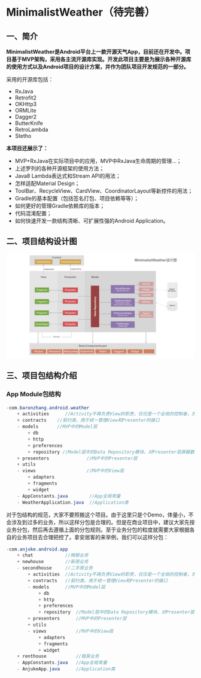 # MinimalistWeather（待完善）


## 一、简介

**MinimalistWeather是Android平台上一款开源天气App，目前还在开发中。项目基于MVP架构，采用各主流开源库实现。开发此项目主要是为展示各种开源库的使用方式以及Android项目的设计方案，并作为团队项目开发规范的一部分。**

采用的开源库包括：

* RxJava
* Retrofit2
* OKHttp3
* ORMLite
* Dagger2
* ButterKnife
* RetroLambda
* Stetho

**本项目还展示了：**

* MVP+RxJava在实际项目中的应用，MVP中RxJava生命周期的管理...；
* 上述罗列的各种开源框架的使用方法；
* Java8 Lambda表达式和Stream API的用法；
* 怎样适配Material Design；
* ToolBar、RecycleView、CardView、CoordinatorLayout等新控件的用法；
* Gradle的基本配置（包括签名打包、项目依赖等等）；
* 如何更好的管理Gradle依赖库的版本；
* 代码混淆配置；
* 如何快速开发一款结构清晰、可扩展性强的Android Application。

## 二、项目结构设计图

![架构设计图](framework_minimalist_weather.png)

## 三、项目包结构介绍

### App Module包结构

```Java
-com.baronzhang.android.weather
    + activities	  //Activity不再负责View的职责，仅仅是一个全局的控制者，负责创建View和Presenter的实例
    + contracts    //契约类，用于统一管理View和Presenter的接口
    - models       //MVP中的Model层
        + db
        + http
        + preferences
        + repository //Model层中的Data Repository模块，对Presenter层屏蔽数据来源和细节，并将Model成中的数据包装成Rx Observer
    + presenters              //MVP中的Presenter层
    + utils
    - views                   //MVP中的View层
        + adapters
        + fragments
        + widget
    - AppConstants.java        //App全局常量
    - WeatherApplication.java  //Application类
```

对于包结构的规范，大家不要照搬这个项目。由于这里只是个Demo，体量小，不会涉及到过多的业务，所以这样分包是合理的。但是在商业项目中，建议大家先按业务分包，然后再去遵循上面的分包规则。至于业务分包的粒度就需要大家根据各自的业务项目去合理把控了。拿安居客的来举例，我们可以这样分包：

```Java
-com.anjuke.android.app
    + chat            //微聊业务
    + newhouse        //新房业务
    - secondhouse     //二手房业务
        + activities  //Activity不再负责View的职责，仅仅是一个全局的控制者，负责创建View和Presenter的实例
        + contracts   //契约类，用于统一管理View和Presenter的接口
        - models      //MVP中的Model层
            + db
            + http
            + preferences
            + repository  //Model层中的Data Repository模块，对Presenter层屏蔽数据来源和细节，并将Model成中的数据包装成Rx Observer
        + presenters      //MVP中的Presenter层
        + utils
        - views           //MVP中的View层
            + adapters
            + fragments
            + widget
    + renthouse           //租房业务
    - AppConstants.java   //App全局常量
    - AnjukeApp.java      //Application类
```

